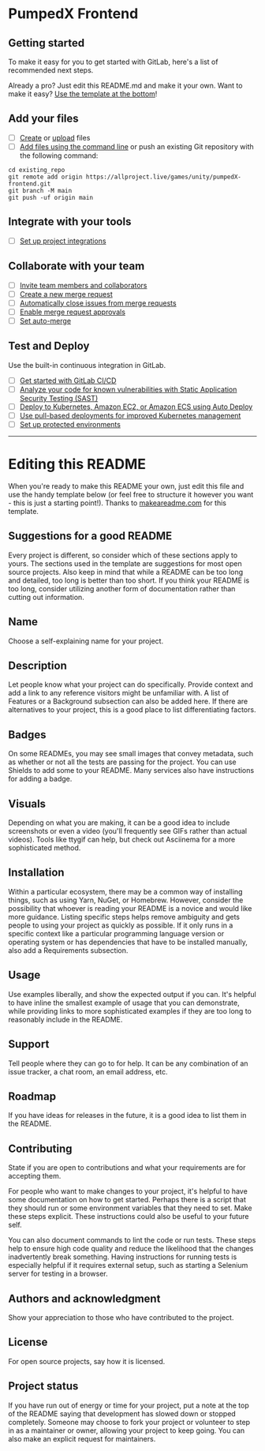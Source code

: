 # PumpedX Frontend

## Getting started

To make it easy for you to get started with GitLab, here's a list of recommended next steps.

Already a pro? Just edit this README.md and make it your own. Want to make it easy? [Use the template at the bottom](#editing-this-readme)!

## Add your files

- [ ] [Create](https://docs.gitlab.com/ee/user/project/repository/web_editor.html#create-a-file) or [upload](https://docs.gitlab.com/ee/user/project/repository/web_editor.html#upload-a-file) files
- [ ] [Add files using the command line](https://docs.gitlab.com/ee/gitlab-basics/add-file.html#add-a-file-using-the-command-line) or push an existing Git repository with the following command:

```
cd existing_repo
git remote add origin https://allproject.live/games/unity/pumpedX-frontend.git
git branch -M main
git push -uf origin main
```

## Integrate with your tools

- [ ] [Set up project integrations](https://allproject.live/games/unity/pumpedX-frontend/-/settings/integrations)

## Collaborate with your team

- [ ] [Invite team members and collaborators](https://docs.gitlab.com/ee/user/project/members/)
- [ ] [Create a new merge request](https://docs.gitlab.com/ee/user/project/merge_requests/creating_merge_requests.html)
- [ ] [Automatically close issues from merge requests](https://docs.gitlab.com/ee/user/project/issues/managing_issues.html#closing-issues-automatically)
- [ ] [Enable merge request approvals](https://docs.gitlab.com/ee/user/project/merge_requests/approvals/)
- [ ] [Set auto-merge](https://docs.gitlab.com/ee/user/project/merge_requests/merge_when_pipeline_succeeds.html)

## Test and Deploy

Use the built-in continuous integration in GitLab.

- [ ] [Get started with GitLab CI/CD](https://docs.gitlab.com/ee/ci/quick_start/index.html)
- [ ] [Analyze your code for known vulnerabilities with Static Application Security Testing (SAST)](https://docs.gitlab.com/ee/user/application_security/sast/)
- [ ] [Deploy to Kubernetes, Amazon EC2, or Amazon ECS using Auto Deploy](https://docs.gitlab.com/ee/topics/autodevops/requirements.html)
- [ ] [Use pull-based deployments for improved Kubernetes management](https://docs.gitlab.com/ee/user/clusters/agent/)
- [ ] [Set up protected environments](https://docs.gitlab.com/ee/ci/environments/protected_environments.html)

---

# Editing this README

When you're ready to make this README your own, just edit this file and use the handy template below (or feel free to structure it however you want - this is just a starting point!). Thanks to [makeareadme.com](https://www.makeareadme.com/) for this template.

## Suggestions for a good README

Every project is different, so consider which of these sections apply to yours. The sections used in the template are suggestions for most open source projects. Also keep in mind that while a README can be too long and detailed, too long is better than too short. If you think your README is too long, consider utilizing another form of documentation rather than cutting out information.

## Name

Choose a self-explaining name for your project.

## Description

Let people know what your project can do specifically. Provide context and add a link to any reference visitors might be unfamiliar with. A list of Features or a Background subsection can also be added here. If there are alternatives to your project, this is a good place to list differentiating factors.

## Badges

On some READMEs, you may see small images that convey metadata, such as whether or not all the tests are passing for the project. You can use Shields to add some to your README. Many services also have instructions for adding a badge.

## Visuals

Depending on what you are making, it can be a good idea to include screenshots or even a video (you'll frequently see GIFs rather than actual videos). Tools like ttygif can help, but check out Asciinema for a more sophisticated method.

## Installation

Within a particular ecosystem, there may be a common way of installing things, such as using Yarn, NuGet, or Homebrew. However, consider the possibility that whoever is reading your README is a novice and would like more guidance. Listing specific steps helps remove ambiguity and gets people to using your project as quickly as possible. If it only runs in a specific context like a particular programming language version or operating system or has dependencies that have to be installed manually, also add a Requirements subsection.

## Usage

Use examples liberally, and show the expected output if you can. It's helpful to have inline the smallest example of usage that you can demonstrate, while providing links to more sophisticated examples if they are too long to reasonably include in the README.

## Support

Tell people where they can go to for help. It can be any combination of an issue tracker, a chat room, an email address, etc.

## Roadmap

If you have ideas for releases in the future, it is a good idea to list them in the README.

## Contributing

State if you are open to contributions and what your requirements are for accepting them.

For people who want to make changes to your project, it's helpful to have some documentation on how to get started. Perhaps there is a script that they should run or some environment variables that they need to set. Make these steps explicit. These instructions could also be useful to your future self.

You can also document commands to lint the code or run tests. These steps help to ensure high code quality and reduce the likelihood that the changes inadvertently break something. Having instructions for running tests is especially helpful if it requires external setup, such as starting a Selenium server for testing in a browser.

## Authors and acknowledgment

Show your appreciation to those who have contributed to the project.

## License

For open source projects, say how it is licensed.

## Project status

If you have run out of energy or time for your project, put a note at the top of the README saying that development has slowed down or stopped completely. Someone may choose to fork your project or volunteer to step in as a maintainer or owner, allowing your project to keep going. You can also make an explicit request for maintainers.

<!--


import { gsap } from "gsap";
import { Spine } from "pixi-spine";
import { Application, Container, Sprite, Ticker } from "pixi.js";
import { LoadedData } from "../canvas";
import { Boy } from "../character/boy";
import { Girl } from "../character/girl";

export function debounce(func: Function, delay: number) {
  let timer: ReturnType<typeof setTimeout>;
  return (...args: any[]) => {
    clearTimeout(timer);
    timer = setTimeout(() => func(...args), delay);
  };
}

export class BackGround extends Container {
  private application: Application;
  private desktop: Sprite;
  private boy: Boy;
  private girl: Girl;
  private spine: Spine;

  public alphaState: "boy" | "girl";
  private ticker: Ticker;
  private elapsedTime: number;

  private initialBoyScale: number = 1;
  private initialGirlScale: number = 1;

  private setCurrentPlayer: (value: string) => void;

  constructor(
    app: Application,
    texture: LoadedData,
    setCurrentPlayer: (value: string) => void
  ) {
    super();
    this.application = app;
    this.setCurrentPlayer = setCurrentPlayer;

    // Enable sorting by zIndex
    this.sortableChildren = true;

    // SPRITE SHEET FOR BACK_GROUND
    // this.desktop = Sprite.from(texture.back.desktop);

    // this.spine = new Spine(texture.background.land.spineData);
    // this.spine.autoUpdate = true;
    // this.spine.state.setAnimation(0, "animation", true);

    // Initialize characters
    this.boy = new Boy(app, texture);
    this.girl = new Girl(app, texture);

    const { width: canvasWidth } = this.application.renderer;
    this.desktop =
      canvasWidth < 500
        ? Sprite.from(texture.back.md_mob)
        : Sprite.from(texture.back.desktop);

    // Initialize spine based on screen width
    this.spine = new Spine(
      canvasWidth < 500
        ? texture.background.portrait.spineData
        : texture.background.land.spineData
    );

    this.spine.autoUpdate = true;
    this.spine.state.setAnimation(0, "animation", true);

    // Scale and position the sprite
    this.handleResize(texture);
    if (canvasWidth < 500) {
      this.updateSpriteScaleAndPositionSM();
    } else {
      this.updateSpriteScaleAndPosition();
    }

    // Add the sprite to the container
    this.addChild(this.desktop);
    this.addChild(this.spine);
    this.addChild(this.boy);
    this.addChild(this.girl);

    this.boy.zIndex = 1; // Boy starts above the background
    this.girl.zIndex = 1; // Same as boy initially

    // Store the initial scale of Boy and Girl before any animation happens
    this.initialBoyScale = this.boy.scale.x;
    this.initialGirlScale = this.girl.scale.x;

    // Enable interaction for both characters
    this.enableInteraction();

    // // Call scale function
    // this.scaleSpineFunc = this.scaleSpine.bind(this, app);
    // // @ts-ignore
    // this.scaleSpineFunc();

    this.alphaState = "boy"; // Start with boy
    this.elapsedTime = 0;

    // Initialize the ticker for scale animation
    this.ticker = Ticker.shared;
    this.ticker.add(this.animateScale.bind(this));

    // Listen to resize events
    window.addEventListener(
      "resize",
      debounce(() => this.handleResize(texture), 100)
    );
  }

  public getAlphaState(): "boy" | "girl" {
    return this.alphaState;
  }

  public changeAnimation(chacrater: string, value: string) {
    if (chacrater === "boy") this.boy.changeAnimation(value);

    if (chacrater === "girl") this.girl.changeAnimation(value);
  }

  public switchCharacter(character: "boy" | "girl") {
    if (character === "boy") {
      if (this.children.includes(this.girl)) {
        this.removeChild(this.girl);
      }
      if (!this.children.includes(this.boy)) {
        this.addChild(this.boy);
      }

      this.boy.setScale(this.initialBoyScale);
      this.girl.setScale(this.initialGirlScale);

      this.boy.alpha = 1.0;
      this.boy.zIndex = 2;
      this.boy.x = this.girl.x + 80;
      this.boy.changeAnimation("idle");

      this.girl.alpha = 0.85;
      this.girl.zIndex = 1;

      this.alphaState = "boy";
      this.sortChildren();
    } else if (character === "girl") {
      if (this.children.includes(this.boy)) {
        this.removeChild(this.boy);
      }
      if (!this.children.includes(this.girl)) {
        this.addChild(this.girl);
      }

      this.girl.setScale(this.initialGirlScale);
      this.boy.setScale(this.initialBoyScale);

      this.girl.alpha = 1.0;
      this.girl.zIndex = 2;
      this.girl.x = this.boy.x - 80;
      this.girl.changeAnimation("idle");

      this.boy.alpha = 0.85;
      this.boy.zIndex = 1;

      this.alphaState = "girl";
      this.sortChildren();
    }

    this.setCurrentPlayer(character.toLowerCase());
  }

  // private handleResize(texture: LoadedData) {
  //   const { width: canvasWidth, height: canvasHeight } =
  //     this.application.renderer;

  //   const newDesktop = Sprite.from(texture.back.desktop);

  //   // Update scale and position
  //   this.updateSpriteScaleAndPosition();

  //   // BOY RESIZE
  //   this.boy.updateScaleAndPosition(canvasWidth, canvasHeight);

  //   // GIRL RESIZE
  //   this.girl.updateScaleAndPosition(canvasWidth, canvasHeight);
  // }

  private handleResize(texture: LoadedData) {
    const { width: canvasWidth, height: canvasHeight } =
      this.application.renderer;

    // Check if screen width is less than 500px and update desktop sprite
    const newDesktop =
      canvasWidth < 500
        ? Sprite.from(texture.back.sm_mob)
        : Sprite.from(texture.back.desktop);

    if (this.desktop.texture !== newDesktop.texture) {
      this.removeChild(this.desktop);
      this.desktop = newDesktop;
      this.addChildAt(this.desktop, 0); // Ensure it is behind other elements
    }

    // Update spine based on screen width
    const newSpineData =
      canvasWidth < 500
        ? texture.background.portrait.spineData
        : texture.background.land.spineData;

    this.changeSpine(newSpineData);

    // Update scale and position

    if (canvasWidth < 500) {
      this.updateSpriteScaleAndPositionSM();
    } else {
      this.updateSpriteScaleAndPosition();
    }
    // BOY RESIZE
    this.boy.updateScaleAndPosition(canvasWidth, canvasHeight);

    // GIRL RESIZE
    this.girl.updateScaleAndPosition(canvasWidth, canvasHeight);
  }

  private changeSpine(newSpineData: any): void {
    // Remove the current spine if it exists
    if (this.spine && this.spine.parent) {
      this.removeChild(this.spine);
    }

    // Create a new Spine object with the new data
    this.spine = new Spine(newSpineData);
    this.spine.autoUpdate = true;

    // Set animation for the new spine
    this.spine.state.setAnimation(0, "animation", true);

    // Re-add the spine to the container
    this.addChild(this.spine);

    // Update its scale and position
    this.updateSpriteScaleAndPosition();
  }

  private updateSpriteScaleAndPositionSM(): void {
    const { width: canvasWidth, height: canvasHeight } =
      this.application.renderer;

    // Determine scale factors
    const scaleX = canvasWidth / this.desktop.texture.width;
    const scaleY = canvasHeight / this.desktop.texture.height;

    // Use the larger scale to ensure the sprite covers the entire canvas
    const scale = Math.max(scaleX, scaleY);

    // Apply the scale to the sprite
    this.desktop.scale.set(scale);
    this.spine.scale.set(scale * 0.75);

    // Center the sprite in the canvas
    this.desktop.x = (canvasWidth - this.desktop.width) / 2;
    this.desktop.y = (canvasHeight - this.desktop.height) / 2;
    this.spine.x = (canvasWidth - this.desktop.width) / 2 - 20;
    this.spine.y = (canvasHeight - this.desktop.height) / 2 - 100;
  }

  private updateSpriteScaleAndPosition(
    scaleXFactor: number = 1.31,
    scaleYFactor: number = 1.31,
    offsetX: number = -40,
    offsetY: number = -5 // its valid for greater then 500px width then need to chnage the spine element and position
  ): void {
    const { width: canvasWidth, height: canvasHeight } =
      this.application.renderer;

    // Determine base scale factors
    const baseScaleX = canvasWidth / this.desktop.texture.width;
    const baseScaleY = canvasHeight / this.desktop.texture.height;

    // Apply custom scaling factors for x and y axes
    const scaledX = baseScaleX * scaleXFactor;
    const scaledY = baseScaleY * scaleYFactor;

    // Use the larger scale to ensure the sprite overflows both dimensions
    const finalScale = Math.max(scaledX, scaledY);

    // Apply the calculated scale to the desktop and spine
    this.desktop.scale.set(finalScale, finalScale);
    this.spine.scale.set(finalScale, finalScale);

    // Center the desktop image in the canvas
    this.desktop.x = (canvasWidth - this.desktop.width) / 2;
    this.desktop.y = (canvasHeight - this.desktop.height) / 2;

    // Adjust spine position with offsets
    this.spine.x = (canvasWidth - this.desktop.width) / 2 + offsetX;
    this.spine.y = (canvasHeight - this.desktop.height) / 2 + offsetY;
  }

  private enableInteraction() {
    // Enable interaction on Boy
    this.boy.interactive = true;
    this.boy.cursor = "pointer";
    this.boy.on("pointerdown", () => this.handleClick("boy"));

    // Enable interaction on Girl
    this.girl.interactive = true;
    this.girl.cursor = "pointer";
    this.girl.on("pointerdown", () => this.handleClick("girl"));
  }

  private handleClick(selected: "boy" | "girl") {
    if (selected === "boy") {
      if (this.children.includes(this.girl)) {
        this.removeChild(this.girl);
        this.boy.alpha = 1.0;
        Ticker.shared.remove(this.animateScale);
      }

      // Reset scales
      this.boy.setScale(this.initialBoyScale); // Use stored initial scale
      this.girl.setScale(this.initialGirlScale); // Reset girl even if removed

      this.boy.changeAnimation("idle");
      gsap.to(this.boy, {
        x: this.boy.x + 40,
        duration: 1.0,
        ease: "power2.out",
      });

      this.boy.interactive = false;
      this.girl.interactive = false;
    } else if (selected === "girl") {
      if (this.children.includes(this.boy)) {
        this.removeChild(this.boy);
        this.girl.alpha = 1.0;
        Ticker.shared.remove(this.animateScale);
      }

      // Reset scales
      this.girl.setScale(this.initialGirlScale);
      this.boy.setScale(this.initialBoyScale);

      this.girl.changeAnimation("idle");
      gsap.to(this.girl, {
        x: this.girl.x - 40,
        duration: 1.0,
        ease: "power2.out",
      });

      this.girl.interactive = false;
      this.boy.interactive = false;
    }

    this.setCurrentPlayer(selected.toString().toLowerCase());
  }

  private animateScale(delta: number) {
    this.elapsedTime += delta / 60;

    if (
      !this.children.includes(this.boy) ||
      !this.children.includes(this.girl)
    ) {
      // Stop scaling if one of the spines is missing
      Ticker.shared.remove(this.animateScale);
      return;
    }

    if (this.elapsedTime >= 1) {
      if (this.alphaState === "boy") {
        // Scale boy and bring to the top
        this.boy.setScale(1.18);
        this.boy.alpha = 1.0; // Full opacity
        this.girl.setScale(1.0);
        this.girl.alpha = 0.85; // Reduced opacity

        this.boy.zIndex = 2; // Higher index
        this.girl.zIndex = 1; // Lower index

        this.alphaState = "girl";
      } else {
        // Scale girl and bring to the top
        this.girl.setScale(1.18);
        this.girl.alpha = 1.0;

        this.boy.setScale(1.0);
        this.boy.alpha = 0.85;

        this.girl.zIndex = 2;
        this.boy.zIndex = 1;

        this.alphaState = "boy";
      }

      // Sort children to apply the updated zIndex
      this.sortChildren();

      this.elapsedTime = 0;
    }
  }

  public getCharacter() {
    // Check which character has the larger scale
    const boyScale = this.boy.scale.x; // Assuming uniform scaling (x = y)
    const girlScale = this.girl.scale.x;

    // Determine the current dominant character
    if (
      boyScale > girlScale ||
      (boyScale === girlScale && this.boy.zIndex > this.girl.zIndex)
    ) {
      // Remove Girl if it exists
      if (this.children.includes(this.girl)) {
        this.removeChild(this.girl);
        this.boy.alpha = 1.0;
        Ticker.shared.remove(this.animateScale);
      }

      this.boy.setScale(1);
      this.boy.changeAnimation("1_easy");

      gsap.to(this.boy, {
        x: this.boy.x + 40,
        duration: 1.0,
        ease: "power2.out",
      });

      this.boy.interactive = false;
      this.girl.interactive = false;
      this.setCurrentPlayer("boy");
    } else {
      // Remove Boy if it exists
      if (this.children.includes(this.boy)) {
        this.removeChild(this.boy);
        this.girl.alpha = 1.0;
        Ticker.shared.remove(this.animateScale);
      }

      this.girl.setScale(1);
      this.girl.changeAnimation("1_easy");

      gsap.to(this.girl, {
        x: this.girl.x - 40,
        duration: 1.0,
        ease: "power2.out",
      });

      this.girl.interactive = false;
      this.boy.interactive = false;
      this.setCurrentPlayer("girl");
    }
  }
}


 -->
